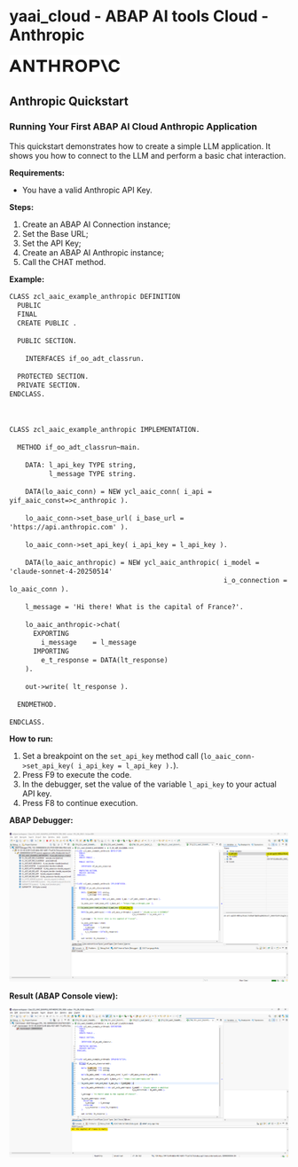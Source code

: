 # yaai_cloud - ABAP AI tools Cloud - Anthropic

<p>
  <img src="../images/anthropic_logo.svg" alt="Anthropic Logo" width="200px">
</p>

## Anthropic Quickstart

### Running Your First ABAP AI Cloud Anthropic Application

This quickstart demonstrates how to create a simple LLM application. It shows you how to connect to the LLM and perform a basic chat interaction.

**Requirements:** 
*   You have a valid Anthropic API Key.

**Steps:**
1.  Create an ABAP AI Connection instance;
2.  Set the Base URL;
3.  Set the API Key;
4.  Create an ABAP AI Anthropic instance;
5.  Call the CHAT method.

**Example:**
```abap
CLASS zcl_aaic_example_anthropic DEFINITION
  PUBLIC
  FINAL
  CREATE PUBLIC .

  PUBLIC SECTION.

    INTERFACES if_oo_adt_classrun.

  PROTECTED SECTION.
  PRIVATE SECTION.
ENDCLASS.



CLASS zcl_aaic_example_anthropic IMPLEMENTATION.

  METHOD if_oo_adt_classrun~main.

    DATA: l_api_key TYPE string,
          l_message TYPE string.

    DATA(lo_aaic_conn) = NEW ycl_aaic_conn( i_api = yif_aaic_const=>c_anthropic ).

    lo_aaic_conn->set_base_url( i_base_url = 'https://api.anthropic.com' ).

    lo_aaic_conn->set_api_key( i_api_key = l_api_key ).

    DATA(lo_aaic_anthropic) = NEW ycl_aaic_anthropic( i_model = 'claude-sonnet-4-20250514'
                                                      i_o_connection = lo_aaic_conn ).

    l_message = 'Hi there! What is the capital of France?'.

    lo_aaic_anthropic->chat(
      EXPORTING
        i_message    = l_message
      IMPORTING
        e_t_response = DATA(lt_response)
    ).

    out->write( lt_response ).

  ENDMETHOD.

ENDCLASS.
``` 

**How to run:**
1. Set a breakpoint on the `set_api_key` method call (`lo_aaic_conn->set_api_key( i_api_key = l_api_key ).`).
2. Press F9 to execute the code.
3. In the debugger, set the value of the variable `l_api_key` to your actual API key.
4. Press F8 to continue execution.

**ABAP Debugger:**

![Output of the ABAP AI quickstart example](../images/quickstart_anthropic_1.png)

**Result (ABAP Console view):**

![Output of the ABAP AI quickstart example](../images/quickstart_anthropic_2.png)